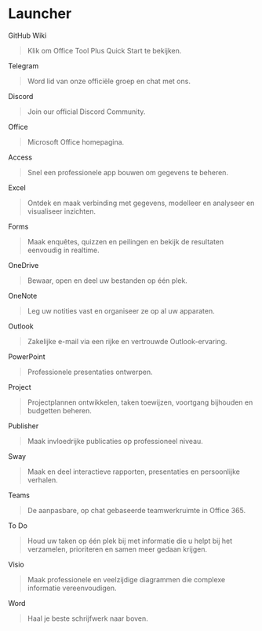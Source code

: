 # Launcher

GitHub Wiki
> Klik om Office Tool Plus Quick Start te bekijken.

Telegram
> Word lid van onze officiële groep en chat met ons.

Discord
> Join our official Discord Community.

Office
> Microsoft Office homepagina.

Access
> Snel een professionele app bouwen om gegevens te beheren.

Excel
> Ontdek en maak verbinding met gegevens, modelleer en analyseer en visualiseer inzichten.

Forms
> Maak enquêtes, quizzen en peilingen en bekijk de resultaten eenvoudig in realtime.

OneDrive
> Bewaar, open en deel uw bestanden op één plek.

OneNote
> Leg uw notities vast en organiseer ze op al uw apparaten.

Outlook
> Zakelijke e-mail via een rijke en vertrouwde Outlook-ervaring.

PowerPoint
> Professionele presentaties ontwerpen.

Project
> Projectplannen ontwikkelen, taken toewijzen, voortgang bijhouden en budgetten beheren.

Publisher
> Maak invloedrijke publicaties op professioneel niveau.

Sway
> Maak en deel interactieve rapporten, presentaties en persoonlijke verhalen.

Teams
> De aanpasbare, op chat gebaseerde teamwerkruimte in Office 365.

To Do
> Houd uw taken op één plek bij met informatie die u helpt bij het verzamelen, prioriteren en samen meer gedaan krijgen.

Visio
> Maak professionele en veelzijdige diagrammen die complexe informatie vereenvoudigen.

Word
> Haal je beste schrijfwerk naar boven.
